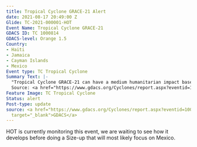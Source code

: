```yaml
---
title: Tropical Cyclone GRACE-21 Alert
date: 2021-08-17 20:49:00 Z
Glide: TC-2021-000001-HOT
Event Name: Tropical Cyclone GRACE-21
GDACS ID: TC 1000814
GDACS-level: Orange 1.5
Country:
- Haiti
- Jamaica
- Cayman Islands
- Mexico
Event type: TC Tropical Cyclone
Summary Text: |-
  "Tropical Cyclone GRACE-21 can have a medium humanitarian impact based on the maximum sustained wind speed, exposed population and vulnerability."
  Source: <a href="https://www.gdacs.org/Cyclones/report.aspx?eventid=1000814&episodeid=17&eventtype=TC" target="_blank">GDACS</a>
Feature Image: TC Tropical Cyclone
Status: alert
Post-type: update
source: <a href="https://www.gdacs.org/Cyclones/report.aspx?eventid=1000814&episodeid=17&eventtype=TC"
  target="_blank">GDACS</a>
---
```


HOT is currently monitoring this event, we are waiting to see how it develops before doing a Size-up that will most likely focus on Mexico. 